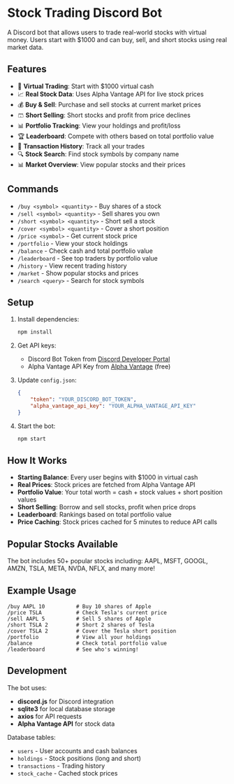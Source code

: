 # Stock Trading Discord Bot

A Discord bot that allows users to trade real-world stocks with virtual money. Users start with $1000 and can buy, sell, and short stocks using real market data.

## Features

- 🏦 **Virtual Trading**: Start with $1000 virtual cash
- 📈 **Real Stock Data**: Uses Alpha Vantage API for live stock prices
- 💰 **Buy & Sell**: Purchase and sell stocks at current market prices
- 🩳 **Short Selling**: Short stocks and profit from price declines
- 📊 **Portfolio Tracking**: View your holdings and profit/loss
- 🏆 **Leaderboard**: Compete with others based on total portfolio value
- 📜 **Transaction History**: Track all your trades
- 🔍 **Stock Search**: Find stock symbols by company name
- 📊 **Market Overview**: View popular stocks and their prices

## Commands

- `/buy <symbol> <quantity>` - Buy shares of a stock
- `/sell <symbol> <quantity>` - Sell shares you own
- `/short <symbol> <quantity>` - Short sell a stock
- `/cover <symbol> <quantity>` - Cover a short position
- `/price <symbol>` - Get current stock price
- `/portfolio` - View your stock holdings
- `/balance` - Check cash and total portfolio value
- `/leaderboard` - See top traders by portfolio value
- `/history` - View recent trading history
- `/market` - Show popular stocks and prices
- `/search <query>` - Search for stock symbols

## Setup

1. Install dependencies:
   ```bash
   npm install
   ```

2. Get API keys:
   - Discord Bot Token from [Discord Developer Portal](https://discord.com/developers/applications)
   - Alpha Vantage API Key from [Alpha Vantage](https://www.alphavantage.co/support/#api-key) (free)

3. Update `config.json`:
   ```json
   {
       "token": "YOUR_DISCORD_BOT_TOKEN",
       "alpha_vantage_api_key": "YOUR_ALPHA_VANTAGE_API_KEY"
   }
   ```

4. Start the bot:
   ```bash
   npm start
   ```

## How It Works

- **Starting Balance**: Every user begins with $1000 in virtual cash
- **Real Prices**: Stock prices are fetched from Alpha Vantage API
- **Portfolio Value**: Your total worth = cash + stock values + short position values
- **Short Selling**: Borrow and sell stocks, profit when price drops
- **Leaderboard**: Rankings based on total portfolio value
- **Price Caching**: Stock prices cached for 5 minutes to reduce API calls

## Popular Stocks Available

The bot includes 50+ popular stocks including:
AAPL, MSFT, GOOGL, AMZN, TSLA, META, NVDA, NFLX, and many more!

## Example Usage

```
/buy AAPL 10          # Buy 10 shares of Apple
/price TSLA           # Check Tesla's current price  
/sell AAPL 5          # Sell 5 shares of Apple
/short TSLA 2         # Short 2 shares of Tesla
/cover TSLA 2         # Cover the Tesla short position
/portfolio            # View all your holdings
/balance              # Check total portfolio value
/leaderboard          # See who's winning!
```

## Development

The bot uses:
- **discord.js** for Discord integration
- **sqlite3** for local database storage
- **axios** for API requests
- **Alpha Vantage API** for stock data

Database tables:
- `users` - User accounts and cash balances
- `holdings` - Stock positions (long and short)
- `transactions` - Trading history
- `stock_cache` - Cached stock prices
